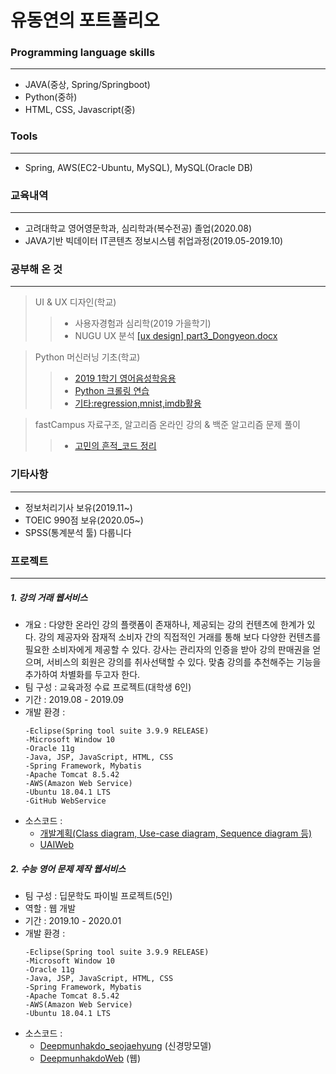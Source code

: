 # 유동연의 포트폴리오

### Programming language skills
-------------------------------------
  - JAVA(중상, Spring/Springboot)
  - Python(중하)
  - HTML, CSS, Javascript(중)

### Tools
-------------------------------------
  - Spring, AWS(EC2-Ubuntu, MySQL), MySQL(Oracle DB)

### 교육내역
-------------------------------------
  - 고려대학교 영어영문학과, 심리학과(복수전공) 졸업(2020.08)
  - JAVA기반 빅데이터 IT콘텐츠 정보시스템 취업과정(2019.05-2019.10)
  
### 공부해 온 것
-------------------------------------
  > UI & UX 디자인(학교)
  >> - 사용자경험과 심리학(2019 가을학기)
  >> - NUGU UX 분석 [[ux design] part3_Dongyeon.docx](https://github.com/ksr20612/DONGYEON_PROJECT/files/4829105/ux.design.part3_Dongyeon.docx)
  
  > Python 머신러닝 기초(학교)
  >> - [2019 1학기 영어음성학응용](https://github.com/ksr20612/Class2019Spring)
  >> - [Python 크롤링 연습](https://github.com/ksr20612/Practice)
  >> - [기타:regression,mnist,imdb활용](https://github.com/ksr20612/test2)
  
  > fastCampus 자료구조, 알고리즘 온라인 강의 & 백준 알고리즘 문제 풀이
  >> - [고민의 흔적_코드 정리](https://github.com/ksr20612/dataStructure)

### 기타사항
------------------------------------
  - 정보처리기사 보유(2019.11~)
  - TOEIC 990점 보유(2020.05~)
  - SPSS(통계분석 툴) 다룹니다

### 프로젝트
------------------------------------
##### 1. <UAI> 강의 거래 웹서비스
 - 개요 : 다양한 온라인 강의 플랫폼이 존재하나, 제공되는 강의 컨텐츠에 한계가 있다. 강의 제공자와 잠재적 소비자 간의 직접적인 거래를 통해 보다 다양한 컨텐츠를 필요한 소비자에게 제공할 수 있다. 강사는 관리자의 인증을 받아 강의 판매권을 얻으며, 서비스의 회원은 강의를 취사선택할 수 있다. 맞춤 강의를 추천해주는 기능을 추가하여 차별화를 두고자 한다.
 - 팀 구성 : 교육과정 수료 프로젝트(대학생 6인)
 - 기간 : 2019.08 - 2019.09
 - 개발 환경 :
    ```
    -Eclipse(Spring tool suite 3.9.9 RELEASE)
    -Microsoft Window 10
    -Oracle 11g
    -Java, JSP, JavaScript, HTML, CSS
    -Spring Framework, Mybatis
    -Apache Tomcat 8.5.42
    -AWS(Amazon Web Service)
    -Ubuntu 18.04.1 LTS
    -GitHub WebService
    ```
 - 소스코드 : 
    - [개발계획(Class diagram, Use-case diagram, Sequence diagram 등)](https://github.com/mshlee/UAI_Repository)
    - [UAIWeb](https://github.com/ksr20612/UAI)

##### 2. 수능 영어 문제 제작 웹서비스
 - 팀 구성 : 딥문학도 파이빌 프로젝트(5인)
 - 역할 : 웹 개발 
 - 기간 : 2019.10 - 2020.01
 - 개발 환경 :
    ```
    -Eclipse(Spring tool suite 3.9.9 RELEASE)
    -Microsoft Window 10
    -Oracle 11g
    -Java, JSP, JavaScript, HTML, CSS
    -Spring Framework, Mybatis
    -Apache Tomcat 8.5.42
    -AWS(Amazon Web Service)
    -Ubuntu 18.04.1 LTS
    ```
 - 소스코드 : 
     - [Deepmunhakdo_seojaehyung](https://github.com/seojaehyung/CSAT_Text_Generation) (신경망모델)
     - [DeepmunhakdoWeb](https://github.com/ksr20612/DeepmunhakdoWeb) (웹)
